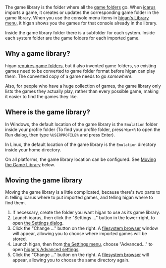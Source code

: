 The game library
is the folder where all the
[game folders](game-folders.md) go.
When [icarus](../interface/icarus.md) imports a game,
it creates or updates
the corresponding game folder in the game library.
When you use the console menu items
in [higan's Library menu](../interface/higan.md#the-library-menu),
it higan shows you the games for that console
already in the library.

Inside the game library folder
there is a subfolder for each system.
Inside each system folder
are the game folders
for each imported game.

Why a game library?
-------------------

higan [requires game folders](game-folders.md#why-game-folders),
but it also invented game folders,
so existing games need
to be converted to game folder format
before higan can play them.
The converted copy of a game needs to go *somewhere*.

Also,
for people who have a huge collection of games,
the game library only lists the games they actually play,
rather than every possible game,
making it easier to find the games they like.


Where is the game library?
--------------------------

In Windows,
the default location of
the game library is the `Emulation` folder
inside your profile folder
(To find your profile folder,
press `Win+R` to open the Run dialog,
then type `%USERPROFILE%` and press Enter).

In Linux,
the default location of
the game library is the `Emulation` directory
inside your home directory.

On all platforms,
the game library location can be configured.
See [Moving the Game Library](#moving-the-game-library)
below.

Moving the game library
-----------------------

Moving the game library is a little complicated,
because there's two parts to it:
telling icarus where to put imported games,
and telling higan where to find them.

 1. If necessary,
    create the folder you want higan to use
    as its game library.
 1. Launch icarus,
    then click the "Settings ..." button in the lower-right,
    to open
    [the Settings dialog][icsettings].
 1. Click the "Change ..." button on the right.
    A [filesystem browser][fsbrowser] window will appear,
    allowing you to choose
    where imported games will be stored.
 1. Launch higan,
    then from [the Settings menu][settingsmenu],
    choose "Advanced..."
    to open [higan's Advanced settings][advsettings].
 1. Click the "Change ..." button on the right.
    A [filesystem browser][fsbrowser] will appear,
    allowing you to choose the same directory again.

[icsettings]: ../interface/icarus.md#the-icarus-settings-dialog
[fsbrowser]: ../interface/common.md#the-filesystem-browser
[settingsmenu]: ../interface/higan.md#the-settings-menu
[advsettings]: ../interface/higan-config.md#advanced
